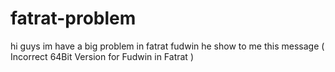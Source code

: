 # fatrat-problem
hi guys im have a big problem in fatrat fudwin he show to me this message ( Incorrect 64Bit Version for Fudwin in Fatrat )
